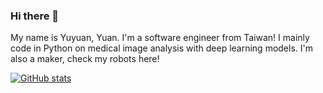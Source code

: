 ### Hi there 👋

My name is Yuyuan, Yuan. I'm a software engineer from Taiwan!
I mainly code in Python on medical image analysis with deep learning models.
I'm also a maker, check my robots here!


[![GitHub stats](https://github-readme-stats.vercel.app/api?username=yuanyuyuan&show_icons=true)](https://github.com/anuraghazra/github-readme-stats)
